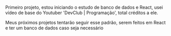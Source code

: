 Primeiro projeto, estou iniciando o estudo de banco de dados e React, usei vídeo de base do Youtuber 
'DevClub | Programação', total créditos a ele.

Meus próximos projetos tentarão seguir esse padrão, serem feitos em React e ter um banco de dados caso seja necessário

